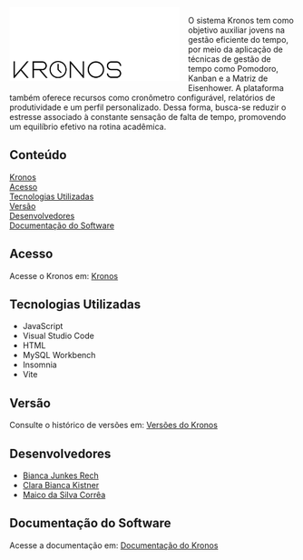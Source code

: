 
<img src="Logo Kronos.png" alt="Kronos" style="margin-right: 15px; margin-bottom:10px; float:left;" width="300">

O sistema Kronos tem como objetivo auxiliar jovens na gestão eficiente do tempo, por meio da aplicação de técnicas de gestão de tempo como Pomodoro, Kanban e a Matriz de Eisenhower. A plataforma também oferece recursos como cronômetro configurável, relatórios de produtividade e um perfil personalizado. Dessa forma, busca-se reduzir o estresse associado à constante sensação de falta de tempo, promovendo um equilíbrio efetivo na rotina acadêmica. 

## Conteúdo 
<a href = "#Kronos" > Kronos </a> <br /> 
<a href = "#Acesso" > Acesso </a> <br /> 
<a href = "#Tecnologias-Utilizadas" > Tecnologias Utilizadas </a> <br /> 
<a href = "#Versão" > Versão </a> <br /> 
<a href = "#Desenvolvedores" > Desenvolvedores </a> <br /> 
<a href = "#Documentação-do-Software" > Documentação do Software </a> <br />

## Acesso 
<a id="Acesso"></a> <span>Acesse o Kronos em: </span> <a href = "" > Kronos </a> 

## Tecnologias Utilizadas 
<a id="Tecnologias-Utilizadas"></a> 
* JavaScript 
* Visual Studio Code 
* HTML 
* MySQL Workbench 
* Insomnia 
* Vite 
## Versão 
<a id="Versão"></a> <span>Consulte o histórico de versões em: </span> <a href = "" > Versões do Kronos </a>

## Desenvolvedores 
<a id="Desenvolvedores"></a> 
* <a href = "https://github.com/bijunkes" > Bianca Junkes Rech </a> 
* <a href = "https://github.com/clarakistner" > Clara Bianca Kistner </a> 
* <a href = "https://github.com/maicosc" > Maico da Silva Corrêa </a> 

## Documentação do Software 
<a id="Documentação-do-Software"></a> 
<span>Acesse a documentação em: </span> <a href = "https://docs.google.com/document/d/1cdTGGFmIR2JxgoPhgWQaJuMcQMzlIn2Y/edit?usp=sharing&ouid=110155309119325844448&rtpof=true&sd=true" > Documentação do Kronos </a>